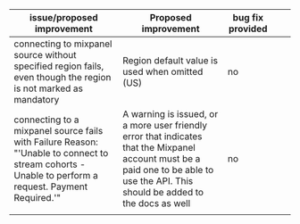 | issue/proposed improvement                                                                                                                          | Proposed improvement                                                                                                                                                               | bug fix provided |     |     |
| --------------------------------------------------------------------------------------------------------------------------------------------------- | ---------------------------------------------------------------------------------------------------------------------------------------------------------------------------------- | ---------------- | --- | --- |
| connecting to mixpanel source without specified region fails, even though the region is not marked as mandatory                                     | Region default value is used when omitted (US)                                                                                                                                     | no               |     |     |
| connecting to a mixpanel source fails with Failure Reason: "'Unable to connect to stream cohorts - Unable to perform a request. Payment Required.'" | A warning is issued, or a more user friendly error that indicates that the Mixpanel account must be a paid one to be able to use the API. This should be added to the docs as well | no               |     |     |
|                                                                                                                                                     |                                                                                                                                                                                    |                  |     |     |